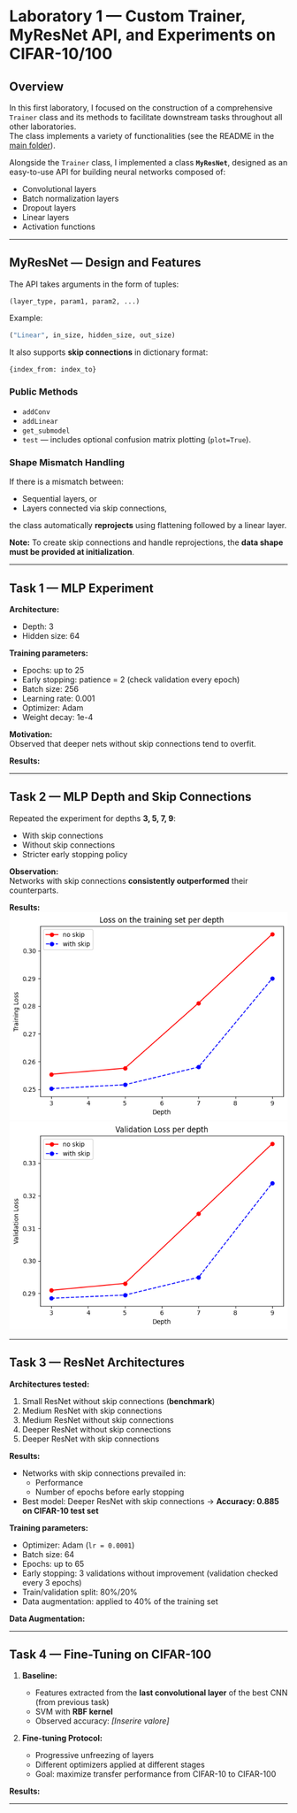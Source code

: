 # Laboratory 1 — Custom Trainer, MyResNet API, and Experiments on CIFAR-10/100

## Overview

In this first laboratory, I focused on the construction of a comprehensive `Trainer` class and its methods to facilitate downstream tasks throughout all other laboratories.  
The class implements a variety of functionalities (see the README in the [main folder](../README.md)).

Alongside the `Trainer` class, I implemented a class **`MyResNet`**, designed as an easy-to-use API for building neural networks composed of:

- Convolutional layers  
- Batch normalization layers  
- Dropout layers  
- Linear layers  
- Activation functions  

---

## MyResNet — Design and Features

The API takes arguments in the form of tuples:

```
(layer_type, param1, param2, ...)
```
Example:  
```python
("Linear", in_size, hidden_size, out_size)
```

It also supports **skip connections** in dictionary format:
```python
{index_from: index_to}
```

### Public Methods
- `addConv`
- `addLinear`
- `get_submodel`
- `test` — includes optional confusion matrix plotting (`plot=True`).

### Shape Mismatch Handling
If there is a mismatch between:
- Sequential layers, or
- Layers connected via skip connections,  

the class automatically **reprojects** using flattening followed by a linear layer.

**Note:** To create skip connections and handle reprojections, the **data shape must be provided at initialization**.

---

## Task 1 — MLP Experiment

**Architecture:**  
- Depth: 3  
- Hidden size: 64  

**Training parameters:**  
- Epochs: up to 25  
- Early stopping: patience = 2 (check validation every epoch)  
- Batch size: 256  
- Learning rate: 0.001  
- Optimizer: Adam  
- Weight decay: 1e-4  

**Motivation:**  
Observed that deeper nets without skip connections tend to overfit.

**Results:**  
<!-- Inserire qui tabella o grafico con performance su train/validation/test -->

---

## Task 2 — MLP Depth and Skip Connections

Repeated the experiment for depths **3, 5, 7, 9**:

- With skip connections  
- Without skip connections  
- Stricter early stopping policy  

**Observation:**  
Networks with skip connections **consistently outperformed** their counterparts.

**Results:**  
![Train MLP](../images/LAB1/various_depth_trainMLP.png "Losses and accs MLP various depths")
![Val MLP](../images/LAB1/various_depth_valMLP.png "Losses and accs MLP various depths")

---

## Task 3 — ResNet Architectures

**Architectures tested:**
1. Small ResNet without skip connections (**benchmark**)
2. Medium ResNet with skip connections
3. Medium ResNet without skip connections
4. Deeper ResNet without skip connections
5. Deeper ResNet with skip connections

**Results:**
- Networks with skip connections prevailed in:
  - Performance
  - Number of epochs before early stopping  
- Best model: Deeper ResNet with skip connections → **Accuracy: 0.885 on CIFAR-10 test set**

**Training parameters:**
- Optimizer: Adam (`lr = 0.0001`)
- Batch size: 64
- Epochs: up to 65
- Early stopping: 3 validations without improvement (validation checked every 3 epochs)
- Train/validation split: 80%/20%
- Data augmentation: applied to 40% of the training set

**Data Augmentation:**
<!-- Inserire qui tabella con le trasformazioni di data augmentation -->

---

## Task 4 — Fine-Tuning on CIFAR-100

1. **Baseline:**  
   - Features extracted from the **last convolutional layer** of the best CNN (from previous task)
   - SVM with **RBF kernel**  
   - Observed accuracy: *[Inserire valore]*  
   <!-- Inserire qui eventuale immagine/grafico della baseline -->

2. **Fine-tuning Protocol:**  
   - Progressive unfreezing of layers  
   - Different optimizers applied at different stages  
   - Goal: maximize transfer performance from CIFAR-10 to CIFAR-100

**Results:**  
<!-- Inserire qui grafici e tabelle prima/dopo fine-tuning -->

---


